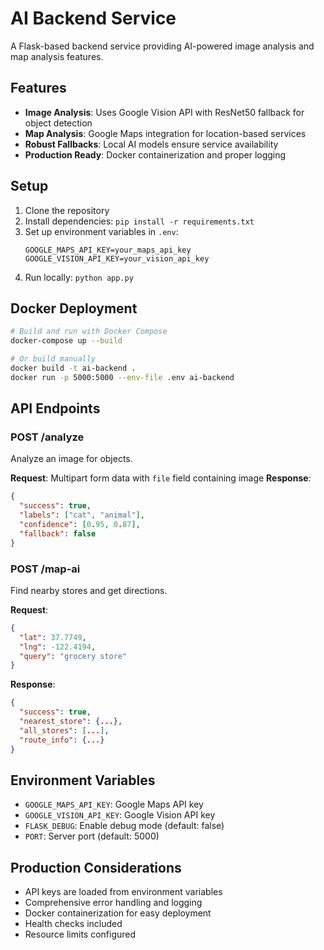 # AI Backend Service

A Flask-based backend service providing AI-powered image analysis and map analysis features.

## Features

- **Image Analysis**: Uses Google Vision API with ResNet50 fallback for object detection
- **Map Analysis**: Google Maps integration for location-based services
- **Robust Fallbacks**: Local AI models ensure service availability
- **Production Ready**: Docker containerization and proper logging

## Setup

1. Clone the repository
2. Install dependencies: `pip install -r requirements.txt`
3. Set up environment variables in `.env`:
   ```
   GOOGLE_MAPS_API_KEY=your_maps_api_key
   GOOGLE_VISION_API_KEY=your_vision_api_key
   ```
4. Run locally: `python app.py`

## Docker Deployment

```bash
# Build and run with Docker Compose
docker-compose up --build

# Or build manually
docker build -t ai-backend .
docker run -p 5000:5000 --env-file .env ai-backend
```

## API Endpoints

### POST /analyze
Analyze an image for objects.

**Request**: Multipart form data with `file` field containing image
**Response**:
```json
{
  "success": true,
  "labels": ["cat", "animal"],
  "confidence": [0.95, 0.87],
  "fallback": false
}
```

### POST /map-ai
Find nearby stores and get directions.

**Request**:
```json
{
  "lat": 37.7749,
  "lng": -122.4194,
  "query": "grocery store"
}
```

**Response**:
```json
{
  "success": true,
  "nearest_store": {...},
  "all_stores": [...],
  "route_info": {...}
}
```

## Environment Variables

- `GOOGLE_MAPS_API_KEY`: Google Maps API key
- `GOOGLE_VISION_API_KEY`: Google Vision API key
- `FLASK_DEBUG`: Enable debug mode (default: false)
- `PORT`: Server port (default: 5000)

## Production Considerations

- API keys are loaded from environment variables
- Comprehensive error handling and logging
- Docker containerization for easy deployment
- Health checks included
- Resource limits configured